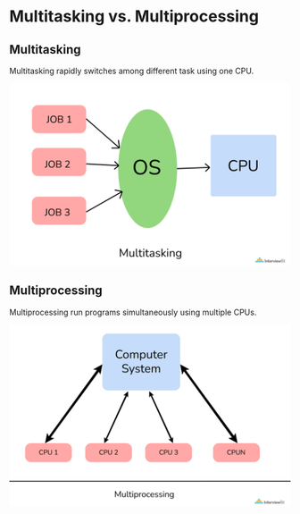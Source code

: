 # Multitasking vs. Multiprocessing

## Multitasking

Multitasking rapidly switches among different task using one CPU.

![img.png](multitasking.png)


## Multiprocessing

Multiprocessing run programs simultaneously using multiple CPUs.

![img_1.png](multiprocessing.png)